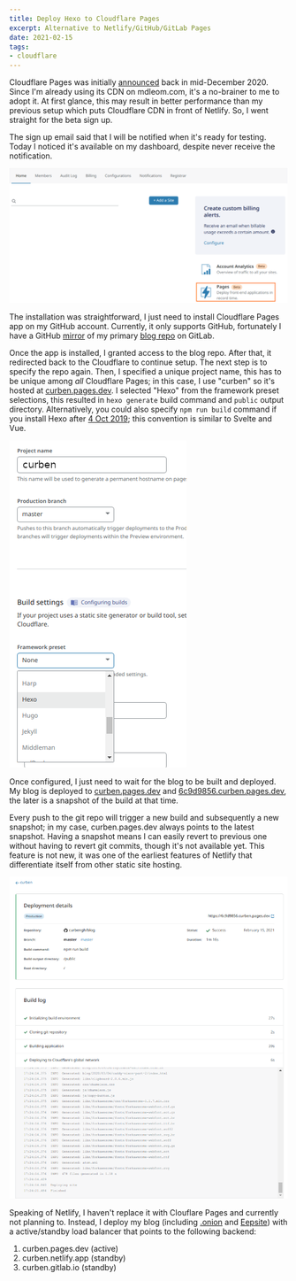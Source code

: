 ```yaml
---
title: Deploy Hexo to Cloudflare Pages
excerpt: Alternative to Netlify/GitHub/GitLab Pages
date: 2021-02-15
tags:
- cloudflare
---
```


Cloudflare Pages was initially [announced](https://blog.cloudflare.com/cloudflare-pages/) back in mid-December 2020. Since I'm already using its CDN on mdleom.com, it's a no-brainer to me to adopt it. At first glance, this may result in better performance than my previous setup which puts Cloudflare CDN in front of Netlify. So, I went straight for the beta sign up.

The sign up email said that I will be notified when it's ready for testing. Today I noticed it's available on my dashboard, despite never receive the notification.

![Cloudflare Pages Dash](20210215/cf-pages-dash.png)

The installation was straightforward, I just need to install Cloudflare Pages app on my GitHub account. Currently, it only supports GitHub, fortunately I have a GitHub [mirror](https://github.com/curbengh/blog) of my primary [blog repo](https://gitlab.com/curben/blog) on GitLab.

Once the app is installed, I granted access to the blog repo. After that, it redirected back to the Cloudflare to continue setup. The next step is to specify the repo again. Then, I specified a unique project name, this has to be unique among _all_ Cloudflare Pages; in this case, I use "curben" so it's hosted at [curben.pages.dev](https://curben.pages.dev). I selected "Hexo" from the framework preset selections, this resulted in `hexo generate` build command and `public` output directory. Alternatively, you could also specify `npm run build` command if you install Hexo after [4 Oct 2019](https://github.com/hexojs/hexo-starter/commit/de0a52f421e9e64d8d6dbf59037b822df0d992f9); this convention is similar to Svelte and Vue.

![Clouflare Pages build settings](20210215/cf-pages-project.png)

Once configured, I just need to wait for the blog to be built and deployed. My blog is deployed to [curben.pages.dev](https://curben.pages.dev) and [6c9d9856.curben.pages.dev](https://6c9d9856.curben.pages.dev), the later is a snapshot of the build at that time.

Every push to the git repo will trigger a new build and subsequently a new snapshot; in my case, curben.pages.dev always points to the latest snapshot. Having a snapshot means I can easily revert to previous one without having to revert git commits, though it's not available yet. This feature is not new, it was one of the earliest features of Netlify that differentiate itself from other static site hosting.

![Cloudflare Pages build progress](20210215/cf-pages-deploy.png)

Speaking of Netlify, I haven't replace it with Clouflare Pages and currently not planning to. Instead, I deploy my blog (including [.onion](http://xw226dvxac7jzcpsf4xb64r4epr6o5hgn46dxlqk7gnjptakik6xnzqd.onion) and [Eepsite](http://mdleom.i2p)) with a active/standby load balancer that points to the following backend:

1. curben.pages.dev (active)
2. curben.netlify.app (standby)
3. curben.gitlab.io (standby)
